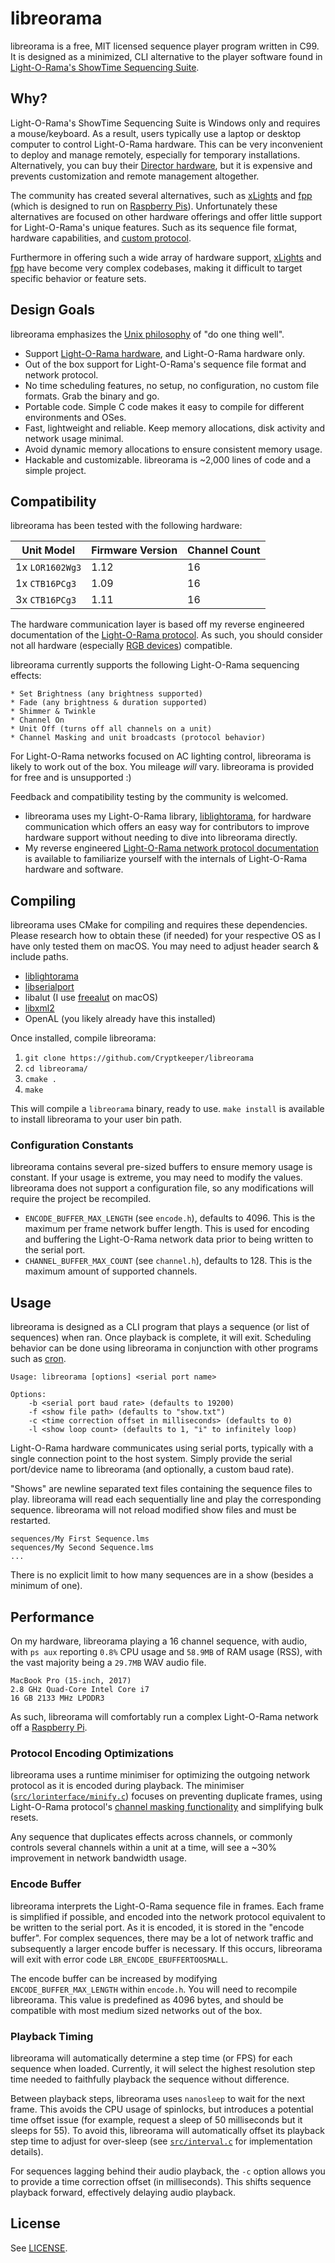 # libreorama
libreorama is a free, MIT licensed sequence player program written in C99. It is designed as a minimized, CLI alternative to the player software found in [Light-O-Rama's ShowTime Sequencing Suite](http://www1.lightorama.com/showtime-sequencing-suite/).

## Why?
Light-O-Rama's ShowTime Sequencing Suite is Windows only and requires a mouse/keyboard. As a result, users typically use a laptop or desktop computer to control Light-O-Rama hardware. This can be very inconvenient to deploy and manage remotely, especially for temporary installations. Alternatively, you can buy their [Director hardware](http://store.lightorama.com/g3mp3director.html), but it is expensive and prevents customization and remote management altogether.

The community has created several alternatives, such as [xLights](https://github.com/smeighan/xLights) and [fpp](https://github.com/FalconChristmas/fpp) (which is designed to run on [Raspberry Pis](https://www.raspberrypi.org/)). Unfortunately these alternatives are focused on other hardware offerings and offer little support for Light-O-Rama's unique features. Such as its sequence file format, hardware capabilities, and [custom protocol](https://github.com/Cryptkeeper/lightorama-protocol).

Furthermore in offering such a wide array of hardware support, [xLights](https://github.com/smeighan/xLights) and [fpp](https://github.com/FalconChristmas/fpp) have become very complex codebases, making it difficult to target specific behavior or feature sets.

## Design Goals
libreorama emphasizes the [Unix philosophy](https://en.wikipedia.org/wiki/Unix_philosophy) of "do one thing well".

* Support [Light-O-Rama hardware](http://store.lightorama.com/showtime-products.html), and Light-O-Rama hardware only.
* Out of the box support for Light-O-Rama's sequence file format and network protocol.
* No time scheduling features, no setup, no configuration, no custom file formats. Grab the binary and go.
* Portable code. Simple C code makes it easy to compile for different environments and OSes.
* Fast, lightweight and reliable. Keep memory allocations, disk activity and network usage minimal.
* Avoid dynamic memory allocations to ensure consistent memory usage.
* Hackable and customizable. libreorama is ~2,000 lines of code and a simple project.

## Compatibility
libreorama has been tested with the following hardware:

| Unit Model | Firmware Version | Channel Count |
| --- | --- | --- |
| 1x `LOR1602Wg3` | 1.12 | 16 |
| 1x `CTB16PCg3` | 1.09 | 16 |
| 3x `CTB16PCg3` | 1.11 | 16 |

The hardware communication layer is based off my reverse engineered documentation of the [Light-O-Rama protocol](https://github.com/Cryptkeeper/lightorama-protocol). As such, you should consider not all hardware (especially [RGB devices](http://store.lightorama.com/rgbdevices.html)) compatible.

libreorama currently supports the following Light-O-Rama sequencing effects:

```
* Set Brightness (any brightness supported)
* Fade (any brightness & duration supported)
* Shimmer & Twinkle
* Channel On
* Unit Off (turns off all channels on a unit)
* Channel Masking and unit broadcasts (protocol behavior)
```

For Light-O-Rama networks focused on AC lighting control, libreorama is likely to work out of the box. You mileage _will_ vary. libreorama is provided for free and is unsupported :)

Feedback and compatibility testing by the community is welcomed. 

* libreorama uses my Light-O-Rama library, [liblightorama](https://github.com/Cryptkeeper/liblightorama), for hardware communication which offers an easy way for contributors to improve hardware support without needing to dive into libreorama directly. 
* My reverse engineered [Light-O-Rama network protocol documentation](https://github.com/Cryptkeeper/lightorama-protocol/) is available to familiarize yourself with the internals of Light-O-Rama hardware and software.

## Compiling
libreorama uses CMake for compiling and requires these dependencies. Please research how to obtain these (if needed) for your respective OS as I have only tested them on macOS. You may need to adjust header search & include paths.

* [liblightorama](https://github.com/Cryptkeeper/liblightorama)
* [libserialport](https://sigrok.org/wiki/Libserialport)
* libalut (I use [freealut](https://github.com/vancegroup/freealut) on macOS)
* [libxml2](http://www.xmlsoft.org/)
* OpenAL (you likely already have this installed)

Once installed, compile libreorama:

1. `git clone https://github.com/Cryptkeeper/libreorama`
2. `cd libreorama/`
3. `cmake .`
4. `make`

This will compile a `libreorama` binary, ready to use. `make install` is available to install libreorama to your user bin path.

### Configuration Constants

libreorama contains several pre-sized buffers to ensure memory usage is constant. If your usage is extreme, you may need to modify the values. libreorama does not support a configuration file, so any modifications will require the project be recompiled.

* `ENCODE_BUFFER_MAX_LENGTH` (see `encode.h`), defaults to 4096. This is the maximum per frame network buffer length. This is used for encoding and buffering the Light-O-Rama network data prior to being written to the serial port.
* `CHANNEL_BUFFER_MAX_COUNT` (see `channel.h`), defaults to 128. This is the maximum amount of supported channels.

## Usage
libreorama is designed as a CLI program that plays a sequence (or list of sequences) when ran. Once playback is complete, it will exit. Scheduling behavior can be done using libreorama in conjunction with other programs such as [cron](https://en.wikipedia.org/wiki/Cron).

```
Usage: libreorama [options] <serial port name>

Options:
	-b <serial port baud rate> (defaults to 19200)
	-f <show file path> (defaults to "show.txt")
	-c <time correction offset in milliseconds> (defaults to 0)
	-l <show loop count> (defaults to 1, "i" to infinitely loop)
```

Light-O-Rama hardware communicates using serial ports, typically with a single connection point to the host system. Simply provide the serial port/device name to libreorama (and optionally, a custom baud rate).

"Shows" are newline separated text files containing the sequence files to play. libreorama will read each sequentially line and play the corresponding sequence. libreorama will not reload modified show files and must be restarted.

```
sequences/My First Sequence.lms
sequences/My Second Sequence.lms
...
```

There is no explicit limit to how many sequences are in a show (besides a minimum of one).

## Performance
On my hardware, libreorama playing a 16 channel sequence, with audio, with `ps aux` reporting `0.8%` CPU usage and `58.9MB` of RAM usage (RSS), with the vast majority being a `29.7MB` WAV audio file.

```
MacBook Pro (15-inch, 2017)
2.8 GHz Quad-Core Intel Core i7
16 GB 2133 MHz LPDDR3
```

As such, libreorama will comfortably run a complex Light-O-Rama network off a [Raspberry Pi](https://www.raspberrypi.org/).

### Protocol Encoding Optimizations
libreorama uses a runtime minimiser for optimizing the outgoing network protocol as it is encoded during playback. The minimiser ([`src/lorinterface/minify.c`](src/lorinterface/minify.c)) focuses on preventing duplicate frames, using Light-O-Rama protocol's [channel masking functionality](https://github.com/Cryptkeeper/lightorama-protocol/blob/master/PROTOCOL.md#channel-masking) and simplifying bulk resets.

Any sequence that duplicates effects across channels, or commonly controls several channels within a unit at a time, will see a ~30% improvement in network bandwidth usage.

### Encode Buffer
libreorama interprets the Light-O-Rama sequence file in frames. Each frame is simplified if possible, and encoded into the network protocol equivalent to be written to the serial port. As it is encoded, it is stored in the "encode buffer". For complex sequences, there may be a lot of network traffic and subsequently a larger encode buffer is necessary. If this occurs, libreorama will exit with error code `LBR_ENCODE_EBUFFERTOOSMALL`.
 
The encode buffer can be increased by modifying `ENCODE_BUFFER_MAX_LENGTH` within `encode.h`. You will need to recompile libreorama. This value is predefined as 4096 bytes, and should be compatible with most medium sized networks out of the box.

### Playback Timing
libreorama will automatically determine a step time (or FPS) for each sequence when loaded. Currently, it will select the highest resolution step time needed to faithfully playback the sequence without difference. 

Between playback steps, libreorama uses `nanosleep` to wait for the next frame. This avoids the CPU usage of spinlocks, but introduces a potential time offset issue (for example, request a sleep of 50 milliseconds but it sleeps for 55). To avoid this, libreorama will automatically offset its playback step time to adjust for over-sleep (see [`src/interval.c`](src/interval.c) for implementation details).

For sequences lagging behind their audio playback, the `-c` option allows you to provide a time correction offset (in milliseconds). This shifts sequence playback forward, effectively delaying audio playback.

## License
See [LICENSE](LICENSE).
